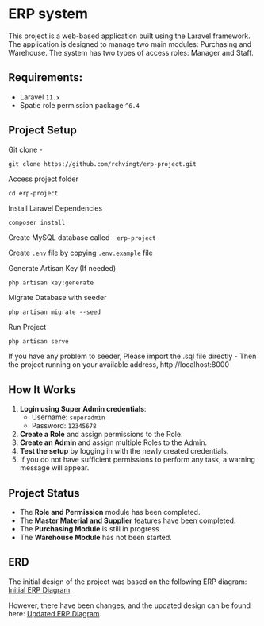 # ERP system

This project is a web-based application built using the Laravel framework. The application is designed to manage two main modules: Purchasing and Warehouse. The system has two types of access roles: Manager and Staff.

## Requirements:

-   Laravel `11.x`
-   Spatie role permission package `^6.4`

## Project Setup

Git clone -

```console
git clone https://github.com/rchvingt/erp-project.git
```

Access project folder

```console
cd erp-project
```

Install Laravel Dependencies

```console
composer install
```

Create MySQL database called - `erp-project`

Create `.env` file by copying `.env.example` file

Generate Artisan Key (If needed)

```console
php artisan key:generate
```

Migrate Database with seeder

```console
php artisan migrate --seed
```

Run Project

```php
php artisan serve
```

If you have any problem to seeder, Please import the .sql file directly -
Then the project running on your available address, http://localhost:8000

## How It Works

1. **Login using Super Admin credentials**:
    - Username: `superadmin`
    - Password: `12345678`
2. **Create a Role** and assign permissions to the Role.
3. **Create an Admin** and assign multiple Roles to the Admin.
4. **Test the setup** by logging in with the newly created credentials.
5. If you do not have sufficient permissions to perform any task, a warning message will appear.

## Project Status

-   The **Role and Permission** module has been completed.
-   The **Master Material and Supplier** features have been completed.
-   The **Purchasing Module** is still in progress.
-   The **Warehouse Module** has not been started.

## ERD

The initial design of the project was based on the following ERP diagram: [Initial ERP Diagram](https://dbdiagram.io/d/ERP_V1-66db9dc9eef7e08f0ef5d4ec).

However, there have been changes, and the updated design can be found here: [Updated ERP Diagram](https://dbdiagram.io/d/ERP_V1_rev-66e299276dde7f4149dec162).

